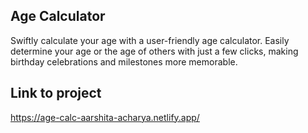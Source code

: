 ## Age Calculator
Swiftly calculate your age with a user-friendly age calculator. Easily determine your age or the age of others with just a few clicks, making birthday celebrations and milestones more memorable.

## Link to project
https://age-calc-aarshita-acharya.netlify.app/
